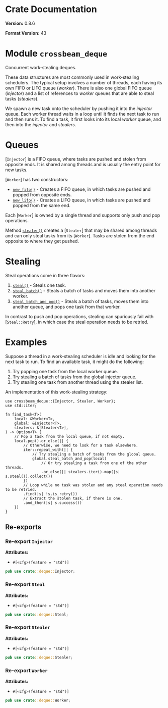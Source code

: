 # Crate Documentation

**Version:** 0.8.6

**Format Version:** 43

# Module `crossbeam_deque`

Concurrent work-stealing deques.

These data structures are most commonly used in work-stealing schedulers. The typical setup
involves a number of threads, each having its own FIFO or LIFO queue (*worker*). There is also
one global FIFO queue (*injector*) and a list of references to *worker* queues that are able to
steal tasks (*stealers*).

We spawn a new task onto the scheduler by pushing it into the *injector* queue. Each worker
thread waits in a loop until it finds the next task to run and then runs it. To find a task, it
first looks into its local *worker* queue, and then into the *injector* and *stealers*.

# Queues

[`Injector`] is a FIFO queue, where tasks are pushed and stolen from opposite ends. It is
shared among threads and is usually the entry point for new tasks.

[`Worker`] has two constructors:

* [`new_fifo()`] - Creates a FIFO queue, in which tasks are pushed and popped from opposite
  ends.
* [`new_lifo()`] - Creates a LIFO queue, in which tasks are pushed and popped from the same
  end.

Each [`Worker`] is owned by a single thread and supports only push and pop operations.

Method [`stealer()`] creates a [`Stealer`] that may be shared among threads and can only steal
tasks from its [`Worker`]. Tasks are stolen from the end opposite to where they get pushed.

# Stealing

Steal operations come in three flavors:

1. [`steal()`] - Steals one task.
2. [`steal_batch()`] - Steals a batch of tasks and moves them into another worker.
3. [`steal_batch_and_pop()`] - Steals a batch of tasks, moves them into another queue, and pops
   one task from that worker.

In contrast to push and pop operations, stealing can spuriously fail with [`Steal::Retry`], in
which case the steal operation needs to be retried.

# Examples

Suppose a thread in a work-stealing scheduler is idle and looking for the next task to run. To
find an available task, it might do the following:

1. Try popping one task from the local worker queue.
2. Try stealing a batch of tasks from the global injector queue.
3. Try stealing one task from another thread using the stealer list.

An implementation of this work-stealing strategy:

```
use crossbeam_deque::{Injector, Stealer, Worker};
use std::iter;

fn find_task<T>(
    local: &Worker<T>,
    global: &Injector<T>,
    stealers: &[Stealer<T>],
) -> Option<T> {
    // Pop a task from the local queue, if not empty.
    local.pop().or_else(|| {
        // Otherwise, we need to look for a task elsewhere.
        iter::repeat_with(|| {
            // Try stealing a batch of tasks from the global queue.
            global.steal_batch_and_pop(local)
                // Or try stealing a task from one of the other threads.
                .or_else(|| stealers.iter().map(|s| s.steal()).collect())
        })
        // Loop while no task was stolen and any steal operation needs to be retried.
        .find(|s| !s.is_retry())
        // Extract the stolen task, if there is one.
        .and_then(|s| s.success())
    })
}
```

[`new_fifo()`]: Worker::new_fifo
[`new_lifo()`]: Worker::new_lifo
[`stealer()`]: Worker::stealer
[`steal()`]: Stealer::steal
[`steal_batch()`]: Stealer::steal_batch
[`steal_batch_and_pop()`]: Stealer::steal_batch_and_pop

## Re-exports

### Re-export `Injector`

**Attributes:**

- `#[<cfg>(feature = "std")]`

```rust
pub use crate::deque::Injector;
```

### Re-export `Steal`

**Attributes:**

- `#[<cfg>(feature = "std")]`

```rust
pub use crate::deque::Steal;
```

### Re-export `Stealer`

**Attributes:**

- `#[<cfg>(feature = "std")]`

```rust
pub use crate::deque::Stealer;
```

### Re-export `Worker`

**Attributes:**

- `#[<cfg>(feature = "std")]`

```rust
pub use crate::deque::Worker;
```

